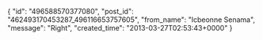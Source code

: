  {
   "id": "496588570377080",
   "post_id": "462493170453287_496116653757605",
   "from_name": "Icbeonne Senama",
   "message": "Right",
   "created_time": "2013-03-27T02:53:43+0000"
 }
